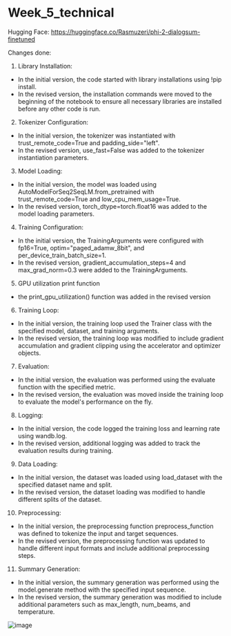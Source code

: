 # Week_5_technical
Hugging Face: https://huggingface.co/Rasmuzeri/phi-2-dialogsum-finetuned

Changes done:
1. Library Installation:
- In the initial version, the code started with library installations using !pip install.
- In the revised version, the installation commands were moved to the beginning of the notebook to ensure all necessary libraries are installed before any other code is run.

2. Tokenizer Configuration:
- In the initial version, the tokenizer was instantiated with trust_remote_code=True and padding_side="left".
- In the revised version, use_fast=False was added to the tokenizer instantiation parameters.

3. Model Loading:
- In the initial version, the model was loaded using AutoModelForSeq2SeqLM.from_pretrained with trust_remote_code=True and low_cpu_mem_usage=True.
- In the revised version, torch_dtype=torch.float16 was added to the model loading parameters.

4. Training Configuration:
- In the initial version, the TrainingArguments were configured with fp16=True, optim="paged_adamw_8bit", and per_device_train_batch_size=1.
- In the revised version, gradient_accumulation_steps=4 and max_grad_norm=0.3 were added to the TrainingArguments.

5. GPU utilization print function
- the print_gpu_utilization() function was added in the revised version

6. Training Loop:
- In the initial version, the training loop used the Trainer class with the specified model, dataset, and training arguments.
- In the revised version, the training loop was modified to include gradient accumulation and gradient clipping using the accelerator and optimizer objects.

7. Evaluation:
- In the initial version, the evaluation was performed using the evaluate function with the specified metric.
- In the revised version, the evaluation was moved inside the training loop to evaluate the model's performance on the fly.

8. Logging:
- In the initial version, the code logged the training loss and learning rate using wandb.log.
- In the revised version, additional logging was added to track the evaluation results during training.

9. Data Loading:
- In the initial version, the dataset was loaded using load_dataset with the specified dataset name and split.
- In the revised version, the dataset loading was modified to handle different splits of the dataset.

10. Preprocessing:
- In the initial version, the preprocessing function preprocess_function was defined to tokenize the input and target sequences.
- In the revised version, the preprocessing function was updated to handle different input formats and include additional preprocessing steps.

11. Summary Generation:
- In the initial version, the summary generation was performed using the model.generate method with the specified input sequence.
- In the revised version, the summary generation was modified to include additional parameters such as max_length, num_beams, and temperature.

![image](https://github.com/user-attachments/assets/029ec8bd-3f1e-494a-8acd-529d16d505eb)
